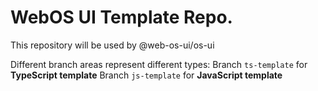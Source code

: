 # WebOS UI Template Repo.

This repository will be used by @web-os-ui/os-ui

Different branch areas represent different types:
Branch `ts-template` for **TypeScript template**
Branch `js-template` for **JavaScript template**
